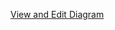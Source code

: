 [View and Edit Diagram]([https://support.west-wind.com](https://app.diagrams.net/?tags=%7B%7D&title=Flash%20Memory%20Controller.drawio.svg#R%3Cmxfile%20pages%3D%222%22%3E%3Cdiagram%20name%3D%22High-Level-Diagram%22%20id%3D%222kpeXjznkt25ubVVdSXc%22%3E3Vvbdps6EP0aP8YLEBjy2JBLc5qu%2BNTntOlTlmJkTIORI%2BTE7tdXMpIxSOB4GRuah6YwugB7ZrZmRnIP%2BLPlDYHz6VccoLhnGcGyBy57lmUajsH%2B45JVJjlzLDOThCQKRK9cMIp%2BIzlUSBdRgNJCR4pxTKN5UTjGSYLGtCCDhOC3YrcJjotPncMQKYLRGMaq9EcU0Gkm9eR3cflnFIVT%2BWTTEC0zKDsLQTqFAX7bEoGrHvAJxjS7mi19FHP0JC7ZuOuK1s2LEZTQ9wz44lEwvn0bEfRCnj366%2Fr7XXxmg2yaVxgvxBeLt6UrCQHBiyRAfBazBy7ephFFozkc89Y3pnUmm9JZLJrDGKYccoNdq28oXvoVEYqWWyLxxjcIzxAlK9ZFtFq2QG8l8ZXIv%2BXaMC1PCKdbqrDPhRAKEwg3s%2BcosQsB1D6gqRihgFmNuMWETnGIExhf5dKLHEUOTd7nDuO5wO4XonQlXAAuKC4iy0Akqwcxfn3zk9%2F0HXl7udxuvFyJu5RCQj9xV2CCMVdPNJbi6yjeTL%2BM6MPW9dbk7C6fm9%2Bsdik4xQsyRjUQmgJC9hIhojUdwSDryAGuNRiCYkij16Lb6lS%2FHsrwgKutDnMcJTTdmnnIBbkdgkHJDm3TKNlRNmVuVZt3O8DQnFYMTViCUbAEq94UUBJIG0twgjKJMK89rPBwi2rYUBRLMMuWAOwSz2Q2LYblJrKvyZluxYOOanLy67YWBBo%2FTpjCpo%2BR1hrv4BNb9AsWBOMoTLiemRYRYQJO%2BBFbVD%2BJhlkUBJmxojT6DZ%2FW83EzEaCwyZ2LnnOptYhaVxFxgJgyX33fv%2BQwU3e98wL0wrQOtByrZCd4MkkRLam0Gd4YdIc33HreKPCCYI5tUihxS84cOb38pbxheyfiDfmg4%2FKGDO00vIG7zBuDBnnDkSzUKG%2BYRTI6s05FI9I1tnR6sWCWZ9xy9Ux4CnBQrlDptHvkB17J2C1XzQ902YFV9r7GsgPHVFA5IfnuE77zmyEiEftu7m0nitPAifjWqQrZdxFuY%2B7zjtx6h4cU3alIchfsa%2FziP0Z8li9beMRe3VjX5lY3mvqW8rM0jVUj6wbWjXPrBrrVI83KYeuWPtdaZWMFpFkj8Goa6wYO6h5ZoYys0at%2BpPL1Favi3pRrAllY2SQmwHkX525qN41zLmg1Ud6Lc49bxTmAl73e%2Byoylts0gR%2BkevnejbFsAy4yKFctN%2BXs7arlQOMitnEsF9kEtDlOPp7NYBIw4RCSlIUAreNWXrI35d9CtVeD2%2BBosKl5jY%2BZZ2I%2B8v8kot0DDYDWQVMThx8IMvsy7tAriqMk7B5qttU6amq8eAPJE9%2BgsgwfxzHLTyOcdA86R8dup4XO7d4i4HVxEVAXy28IBu1j1UHiP1egGhIcEjjrHlrtMz5Qo4srAlO1QNQ6Vu3zPFBDins65eGXISKytHuwtc%2FxwFZQ%2Bft33StVtTNfA2KF25mvNV9wO0yNamx45futGzyz5TKpem1bvN1OJfkjnTORx0d2e4nXtJfoy9JKacC2rL5TnKWhjUCnXKcrnVnZe8Bxdg6liroUu9tmcSPPBIbbV4uc2ujdMkrqbI46NdH7A7u%2Fvr2%2Bbx8yUIas9RDeVrPC%2F7qL10kD0%2B%2BPl9aSvD6v5v%2Fcnz04jxcD15Mby8VS1yQKFwRmhQfjGwqjlHagUqicx9u44o49iKOBpxZvRhTS9XZ5Z1CzldO0baPmKph0ft8mD4R%2BFuKg4%2BcBWgRFVtRCgHOQ4m0N18jdiM74i2N1zV%2FOW%2FEXaftmr7UcWItG97csta8tSykfKq87vhZl5aAjWlSD8atkTFZzESplVHaJclHbFQ6jvPqftMKh9wTN7urdFyYIUYJY1InVNeDUJwxN29gk6BvgND9CchwVtybOu%2BhxU0P1r1C7ZHYBLl1mc1q41OD839Hwtld3kpV9Ly2ik1KCn5GPY8wPS4qz6hPGgCXR%2B08x69RR5PlmNFLeXDtX9aGrZICj6UMT%2FQ3v7%2FjhNcvwh58%2Fra8GMVfAE7PpQcivXs6CszTrE0AKs6tkMXtab53gCfvzFNFUOzaIiNw99%2Ft9vojQcf8D6xyUI1fdGb3T6txRdD5CLwuUjLPjDeJMzUfViFeurZru0RTCbvOfFWdl2vzX2eDqDw%3D%3D%3C%2Fdiagram%3E%3Cdiagram%20id%3D%222yysWdFa9B5gHO1IlBTH%22%20name%3D%22Detailed-Diagram%22%3E7Vxvc6I4GP80vlwHiKh92dJ2d%2Be6U6%2B9m929NzsRInKHxA2xrffpL5EEDAHU1lNCd6Z25Mk%2FyO%2F5l1%2BCPeAtXj4SuJx%2FwQGKe44Vkijogeue49jswwRLGCJFwGs8Rv9KoSWkqyhAqVKRYhzTaKkKfZwkyKeKDBKCn9VqMxzrt%2FHowxhp0q9RQOeZdOxahfwTisK5HMi2RMkCyspCkM5hgJ%2B3ROCm5wx7DniBPXDV4zL1D3gEY7qzmqy8ePFQzGdWzms27u3rO8ifnaCEHqlP%2F6%2FL%2B9FDvJrd29N7O%2FQvHe%2FpgxjoCcYrMe1iyuha4kDwKgkQ78RmIz7PI4oel9Dnpc9MrZhsThexKA5jmHKYrc3NbbpGhKKX2sey98Gj%2FGQfEV4gStbsWvTsDATWa6kNUk%2BeC92xnbEQzrcUZ3AhhFDoZ5j3ftCEs7pizo8LkY4ICpihiEtM6ByHOIHxTSG9KjDjQBR17jBeCqT%2BRpSuhZHDFcUqjgwfsv4m2m8uvvOLvisvr1%2B2C6%2FX4iqlkNBLbuxM4HNliHwpvo3ivPuXiH7b%2Br7VObsq%2BuYXa0Wd%2BLM3KxObKrwiPmqY0pHwXpCEiDZN%2FeCN2klQDGn0pN5xlZ4dMoYciU0zXG%2F1t8RRQtPX9Vbc%2FYT3UhgWGJYMa2Af5ok0I8lu%2B7BJ3dhWPq%2FntkhwFosUJmMpJuM02wxKAmmMCU5QJhF2eIC5Htv02mpRmvbbZe0HMs7IITMfIpq92ixOYsr2qOZh3rEpD7T8h8Y%2FZswQ5j%2BiSiu%2Fg1OWRCuWCeMoTLj9MGNAhAl4yhOxRPZSFCyiIMicAEqjf%2BF00x83PwEz69y96rnXuaWJDFrULBLZHblUvbN6e4LFXM1ofKHoj0hMTmuRcirkAHg2S9FrTK9tmui2J6iMmoOKEjREWNmOGKXAU4SVIvb8CipKSiWXJV0IKvJh3nFQGdYHFdyNoOIeLai4A%2Ff8QcVWA5tccncuxow0xbxaMYdgfeY6NuOczpvIn7306ViEj%2FSZ0u840hFtET5VdI9TdrYto3vG58wDDuFj%2BMUEkYhNHndQZ1pPXpgV%2Bt06OuVIsb9tHudC8ziaeu9wKqoHUoPbFbsXT%2F2wgOd4soTTI%2FWFTWWj%2BkK7uqQ8VkVhXcumhk3tRk0NR%2FUt7dpmm5K%2BDRoKa6Y0KwTjhsKmhsOmIWvAyArH9UNqT7%2BVDZ0mStlAbi7knAtw9wpT%2Bf5FS8OUdFsGxKn%2FdyvjiLHMlruqu%2FYl7OGpol4bNG2PPcqDYsgpHcCwvC%2BZ76Zv70vKpEDZlpTb2W2FxdFg8fBiAZOACSeQpCwpNAemclqW7ycr28cVMA1bjhKoQIm5Ocxb%2FplE1GCMAOgIRvomxFcEmfVYd%2BgJxVESGgzSwOkISK4G0kdIpvzklGN5OI6RTyOcGIyUWxWZTERKp1%2FNQWXc3XxBJx8fEAwMgqazOcJYQ2ZCcEjgwmBwOpMc6AzaDYGpztSbA01XUgJ5y1vQ3NM5X%2FZYYiWUGoxSV9KBnH3p0vnZ3vFIJ5kd7SSdTrbT0gal0cmNG88zx5qZoZbjoSSZTTfn8xy%2B7fRxeGewpwuw36qep91t1cjXgeP0XXVQg45aueW9pLccxT%2FNKB050OXoDJ05sWBgqyesbGCN%2BvomZCWp4Fglc2lbNNBZuYdv7Pr28%2B29QQiBMkIdYRYcnYr7owPwdGYBq1NyHk5mUbgiMCOzrQcURik1aStPe2Etd2w7Tly0HSydpXukkG7Ob5qH0kB7X7cjKF1oGLT%2BWEyxivmuLGLawlBIJrdFy5MWaJqclcrzF%2BY5BFfGz445BHBe%2BtHutZx%2BBGBf435PZ96Avr40n%2BU6h9ZkC%2FX3ojX6Ya%2BbxCfrpUjms9hwjQqRKdHBtsr5Ylf4bKBTS97db0wQogSxZRjWY3hr38myB1bOr%2BY4VfwOj%2BvqMLX8uDvQiaYvsDLDMgqdKibDRHR0nun3x8nnXtObjWzGqQpGSgn%2BB3k4xvx1NvFi%2B4zFr5Jo%2F1dzq9BXo%2FSJFaDkRJ0LHf4qGhi0HP4KHmtyf8dfBHIsb%2FLpcvNtGHO8p8xihyH%2F9vND8CHN6gSQwuxbslpMNyc48Iz9m0Y0rWwbRESe9%2FT6fVYTUb%2F%2FS8WYu3dKKlb1vpOJKlbBvqGfK5T42flfcaT%2B3SvAuLx7aI9aiv%2Bm7o6feZT7kMWvZ4Kb%2FwA%3D%3C%2Fdiagram%3E%3C%2Fmxfile%3E))
